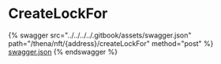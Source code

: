 # CreateLockFor

{% swagger src="../../../../.gitbook/assets/swagger.json" path="/thena/nft/{address}/createLockFor" method="post" %}
[swagger.json](../../../../.gitbook/assets/swagger.json)
{% endswagger %}
